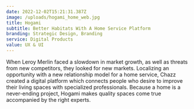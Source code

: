 ```yaml
---
date: 2022-12-02T15:21:31.387Z
image: /uploads/hogami_home_web.jpg
title: Hogami
subtitle: Better Habitats With A Home Service Platform
branding: Strategic Design, Branding
service: Digital Products
value: UX & UI
---
```


When Leroy Merlin faced a slowdown in market growth, as well as threats from new competitors, they looked for new markets. Localizing an opportunity with a new relationship model for a home service, Chazz created a digital platform which connects people who desire to improve their living spaces with specialized professionals. Because a home is a never-ending project, Hogami makes quality spaces come true accompanied by the right experts.
